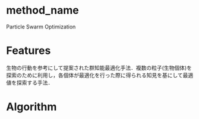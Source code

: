 # method_name
  Particle Swarm Optimization
# Features 
  生物の行動を参考にして提案された群知能最適化手法．複数の粒子(生物個体)を探索のために利用し，各個体が最適化を行った際に得られる知見を基にして最適値を探索する手法．
# Algorithm
 
  